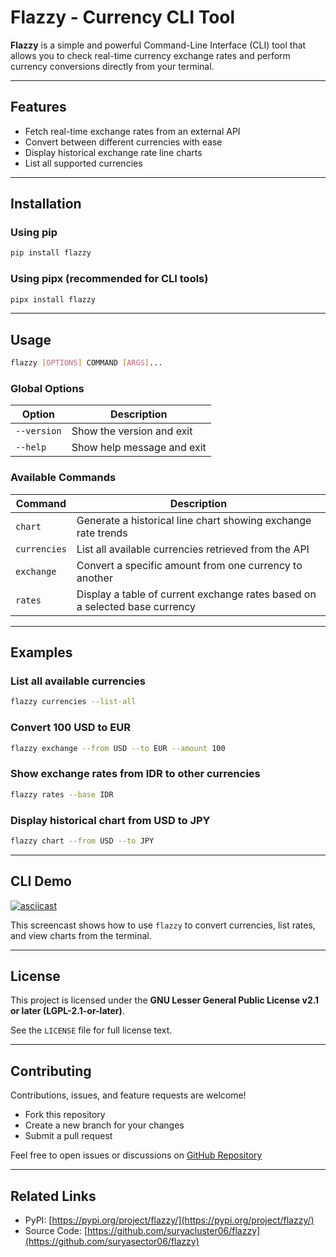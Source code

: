 # Flazzy - Currency CLI Tool

**Flazzy** is a simple and powerful Command-Line Interface (CLI) tool that allows you to check real-time currency exchange rates and perform currency conversions directly from your terminal.

---

##  Features

- Fetch real-time exchange rates from an external API
- Convert between different currencies with ease
- Display historical exchange rate line charts
- List all supported currencies

---

##  Installation

### Using pip

```bash
pip install flazzy
```

### Using pipx (recommended for CLI tools)

```bash
pipx install flazzy
```

---

##  Usage

```bash
flazzy [OPTIONS] COMMAND [ARGS]...
```

### Global Options

| Option      | Description                |
| ----------- | -------------------------- |
| `--version` | Show the version and exit  |
| `--help`    | Show help message and exit |

### Available Commands

| Command      | Description                                                                 |
| ------------ | --------------------------------------------------------------------------- |
| `chart`      | Generate a historical line chart showing exchange rate trends               |
| `currencies` | List all available currencies retrieved from the API                        |
| `exchange`   | Convert a specific amount from one currency to another                      |
| `rates`      | Display a table of current exchange rates based on a selected base currency |

---

##  Examples

### List all available currencies

```bash
flazzy currencies --list-all
```

### Convert 100 USD to EUR

```bash
flazzy exchange --from USD --to EUR --amount 100
```

### Show exchange rates from IDR to other currencies

```bash
flazzy rates --base IDR
```

### Display historical chart from USD to JPY

```bash
flazzy chart --from USD --to JPY
```

---

##  CLI Demo

[![asciicast](https://asciinema.org/a/pUTiGi8yKiWiPFIehZu7RpurO.svg)](https://asciinema.org/a/pUTiGi8yKiWiPFIehZu7RpurO)

This screencast shows how to use `flazzy` to convert currencies, list rates, and view charts from the terminal.

---

##  License

This project is licensed under the **GNU Lesser General Public License v2.1 or later (LGPL-2.1-or-later)**.

See the `LICENSE` file for full license text.

---

##  Contributing

Contributions, issues, and feature requests are welcome!

- Fork this repository
- Create a new branch for your changes
- Submit a pull request

 Feel free to open issues or discussions on [GitHub Repository](https://github.com/suryasector06/flazzy)

---

##  Related Links

-  PyPI: [https://pypi.org/project/flazzy/](https://pypi.org/project/flazzy/)
-  Source Code: [https://github.com/suryacluster06/flazzy](https://github.com/suryasector06/flazzy)
